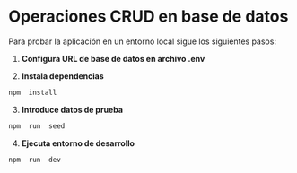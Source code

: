 # Operaciones CRUD en base de datos

Para probar la aplicación en un entorno local sigue los siguientes pasos:

1. **Configura URL de base de datos en archivo .env**

2. **Instala dependencias**

```sh
npm  install
```

3. **Introduce datos de prueba**

```sh
npm  run  seed
```

4. **Ejecuta entorno de desarrollo**

```sh
npm  run  dev
```
